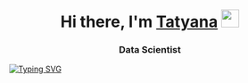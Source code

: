 <h1 align="center">Hi there, I'm <a href="https://daniilshat.ru/" target="_blank">Tatyana</a> 
<img src="https://github.com/blackcater/blackcater/raw/main/images/Hi.gif" height="32"/></h1>
<h3 align="center">Data Scientist</h3>

[![Typing SVG](https://readme-typing-svg.herokuapp.com?color=%2336BCF7&lines=Data+Scientist)](https://git.io/typing-svg)

<!--
**TASerebrennikova/TASerebrennikova** is a ✨ _special_ ✨ repository because its `README.md` (this file) appears on your GitHub profile.

Here are some ideas to get you started:

- 🔭 I’m currently working on ...
- 🌱 I’m currently learning ...
- 👯 I’m looking to collaborate on ...
- 🤔 I’m looking for help with ...
- 💬 Ask me about ...
- 📫 How to reach me: ...
- 😄 Pronouns: ...
- ⚡ Fun fact: ...
-->
